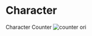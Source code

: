 # Character
 Character Counter
![counter ori](https://user-images.githubusercontent.com/63623377/103245257-5652d080-493e-11eb-9a87-d7f940e56027.gif)
